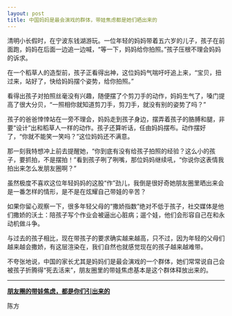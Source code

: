 ```yaml
---
layout: post
title: 中国妈妈是最会演戏的群体，带娃焦虑都是她们晒出来的
---
```


清明小长假时，在宁波东钱湖游玩。一位年轻的妈妈带着五六岁的儿子，孩子在前面跑，妈妈在后面一边追一边喊，“等一下，妈妈给你拍照。”孩子压根不理会妈妈的诉求。

在一个稻草人的造型前，孩子正看得出神，这位妈妈气喘吁吁追上来，“宝贝，扭过来，站好了，快给妈妈摆个姿势，给你拍照。”

看得出孩子对拍照丝毫没有兴趣，随便摆了个剪刀手的动作，妈妈生气了，嗓门提高了很大分贝，“一照相你就知道剪刀手，剪刀手，就没有别的姿势了吗？”

孩子的爸爸悻悻站在一旁不理会，妈妈走到孩子身边，摆弄着孩子的胳膊和腿，非要“设计”出和稻草人一样的动作。孩子还算听话，任由妈妈摆布。动作摆好了，“你就不能笑一笑吗？”这位妈妈还不满意。

那一刻我特想冲上前去提醒她，“你到底有没有给孩子拍照的经验？这么小的孩子，要抓拍，不是摆拍！”看到孩子咧了咧嘴，那位妈妈继续吼，“你说你这表情我拍出来怎么发朋友圈啊？”

虽然极度不喜欢这位年轻妈妈的这股“作”劲儿，我倒是很好奇她朋友圈里晒出来会是一番怎样的情形，是不是在炫耀自己带娃的辛苦？

如果你留心观察一下，很多年轻父母的“撒娇指数”绝对不低于孩子，社交媒体是他们撒娇的沃土：陪孩子写个作业会被逼出心脏病；遛个娃，他们会形容自己在和永动机做斗争。

与过去的孩子相比，现在带孩子的要求确实越来越高，只不过，因为年轻的父母们越来越会撒娇，有这层渲染在，我们自然也就感觉现在的孩子越来越难带。

不夸张地说，中国的家长尤其是妈妈们是最会演戏的一个群体，她们常常说自己会被孩子折腾得“死去活来”，朋友圈里的带娃焦虑基本是这个群体释放出来的。

---

**[朋友圈的带娃焦虑，都是你们引出来的](https://mp.weixin.qq.com/s/Tm8SLF5BcQ1DBV3x8HPZDw)**

陈方